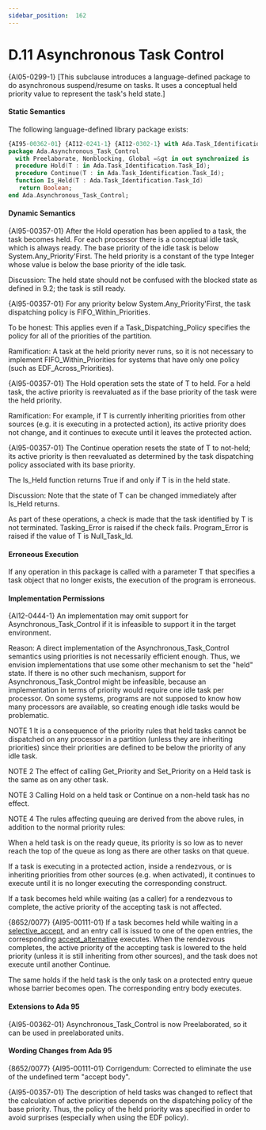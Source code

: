 ```yaml
---
sidebar_position:  162
---
```


# D.11  Asynchronous Task Control

{AI05-0299-1} [This subclause introduces a language-defined package to do asynchronous suspend/resume on tasks. It uses a conceptual held priority value to represent the task's held state.] 


#### Static Semantics

The following language-defined library package exists: 

```ada
{AI95-00362-01} {AI12-0241-1} {AI12-0302-1} with Ada.Task_Identification;
package Ada.Asynchronous_Task_Control
  with Preelaborate, Nonblocking, Global =&gt in out synchronized is
  procedure Hold(T : in Ada.Task_Identification.Task_Id);
  procedure Continue(T : in Ada.Task_Identification.Task_Id);
  function Is_Held(T : Ada.Task_Identification.Task_Id)
   return Boolean;
end Ada.Asynchronous_Task_Control;

```


#### Dynamic Semantics

{AI95-00357-01} After the Hold operation has been applied to a task, the task becomes held. For each processor there is a conceptual idle task, which is always ready. The base priority of the idle task is below System.Any_Priority'First. The held priority is a constant of the type Integer whose value is below the base priority of the idle task. 

Discussion: The held state should not be confused with the blocked state as defined in 9.2; the task is still ready. 

{AI95-00357-01} For any priority below System.Any_Priority'First, the task dispatching policy is FIFO_Within_Priorities. 

To be honest: This applies even if a Task_Dispatching_Policy specifies the policy for all of the priorities of the partition. 

Ramification: A task at the held priority never runs, so it is not necessary to implement FIFO_Within_Priorities for systems that have only one policy (such as EDF_Across_Priorities). 

{AI95-00357-01} The Hold operation sets the state of T to held. For a held task, the active priority is reevaluated as if the base priority of the task were the held priority. 

Ramification: For example, if T is currently inheriting priorities from other sources (e.g. it is executing in a protected action), its active priority does not change, and it continues to execute until it leaves the protected action. 

{AI95-00357-01} The Continue operation resets the state of T to not-held; its active priority is then reevaluated as determined by the task dispatching policy associated with its base priority.

The Is_Held function returns True if and only if T is in the held state. 

Discussion: Note that the state of T can be changed immediately after Is_Held returns. 

As part of these operations, a check is made that the task identified by T is not terminated. Tasking_Error is raised if the check fails. Program_Error is raised if the value of T is Null_Task_Id.


#### Erroneous Execution

If any operation in this package is called with a parameter T that specifies a task object that no longer exists, the execution of the program is erroneous. 


#### Implementation Permissions

{AI12-0444-1} An implementation may omit support for Asynchronous_Task_Control if it is infeasible to support it in the target environment. 

Reason: A direct implementation of the Asynchronous_Task_Control semantics using priorities is not necessarily efficient enough. Thus, we envision implementations that use some other mechanism to set the "held" state. If there is no other such mechanism, support for Asynchronous_Task_Control might be infeasible, because an implementation in terms of priority would require one idle task per processor. On some systems, programs are not supposed to know how many processors are available, so creating enough idle tasks would be problematic. 

NOTE 1   It is a consequence of the priority rules that held tasks cannot be dispatched on any processor in a partition (unless they are inheriting priorities) since their priorities are defined to be below the priority of any idle task.

NOTE 2   The effect of calling Get_Priority and Set_Priority on a Held task is the same as on any other task.

NOTE 3   Calling Hold on a held task or Continue on a non-held task has no effect.

NOTE 4   The rules affecting queuing are derived from the above rules, in addition to the normal priority rules: 

When a held task is on the ready queue, its priority is so low as to never reach the top of the queue as long as there are other tasks on that queue.

If a task is executing in a protected action, inside a rendezvous, or is inheriting priorities from other sources (e.g. when activated), it continues to execute until it is no longer executing the corresponding construct.

If a task becomes held while waiting (as a caller) for a rendezvous to complete, the active priority of the accepting task is not affected.

{8652/0077} {AI95-00111-01} If a task becomes held while waiting in a [selective_accept](./AA-9.7#S0270), and an entry call is issued to one of the open entries, the corresponding [accept_alternative](./AA-9.7#S0273) executes. When the rendezvous completes, the active priority of the accepting task is lowered to the held priority (unless it is still inheriting from other sources), and the task does not execute until another Continue.

The same holds if the held task is the only task on a protected entry queue whose barrier becomes open. The corresponding entry body executes.


#### Extensions to Ada 95

{AI95-00362-01} Asynchronous_Task_Control is now Preelaborated, so it can be used in preelaborated units. 


#### Wording Changes from Ada 95

{8652/0077} {AI95-00111-01} Corrigendum: Corrected to eliminate the use of the undefined term "accept body".

{AI95-00357-01} The description of held tasks was changed to reflect that the calculation of active priorities depends on the dispatching policy of the base priority. Thus, the policy of the held priority was specified in order to avoid surprises (especially when using the EDF policy). 

